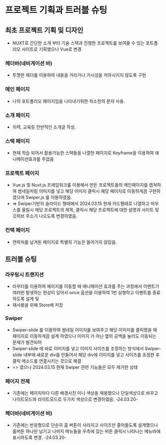 # 프로젝트 기획과 트러블 슈팅

## 최초 프로젝트 기획 및 디자인
+ NUXT로 간단한 소개 부터 기술 스택과 진행한 프로젝트를 보여줄 수 있는 포트폴리오 사이트로 기획했으나 Vue로 변경

### 헤더바(네비게이션 바)
+ 투명한 헤더를 이용하여 내용을 가리거나 가시성을 저하시키지 않도록 구현

### 메인 페이지
+ 나의 포트폴리오 페이지임을 나타내기위한 최소한의 문자 사용.

### 소개 페이지
+ 이력, 교육등 전반적인 소개글 작성.

### 스택 페이지
+ 현재 학습 되어서 활용가능한 스택들을 나열한 페이지로 Keyframe을 이용하여 애니메이션효과를 주었음

### 프로젝트 페이지
+ Vue.js 및 Nuxt.js 프레임워크를 이용해서 만든 프로젝트들의 메인페이지를 캡쳐하여 썸네일처럼 이미지를 넣고 해당 이미지 클릭시 해당 페이지로 이동하게끔 구현하였으며
  Swiper.js 를 이용하였음.
+ => Swiper기반의 슬라이드 형태에서 2024.03.15  현재 카드형태로 나열하고 마우스를 올릴시 해당 프로젝트의 제목, 클릭시 해당 프로젝트에 대한 설명과 사이트 및 깃허브 주소가 나오도록 변경하였음.

### 컨택 페이지
+ 연락처를 남겨둔 페이지로 특별히 기능은 들어가지 않았음.

## 트러블 슈팅

### 라우팅시 트랜지션 
+ 라우터를 이용하여 페이지를 이동할 때 애니메이션 효과를 주는 과정에서 이벤트가 여러번 발생하는 현상이 있어서 once 옵션을 이용하여 1번 실행하고 이벤트를 종료하도록 설계 및
+ 재사용을 위해 Store에 저장

### Swiper 
+ Swiper-slide 를 이용하여 썸네일 이미지를 보여주고 해당 이미지를 클릭했을 때 페이지로 이동하게끔 설계 하였으나 이미지 가 아닌 옆의 공백을 눌러도 이동되는 문제가 발견되어
+ Swiper-slide 에 바로 이미지를 넣고 이미지 사이즈를 조정하는 방식에서 Swiper-slide 내부에 새로운 div를 만들어서 해당 div에 이미지를 넣고 사이즈를 조정한 후 클릭 메소드를 연결시키는 것으로 해결
+ => 였으나 2024.03.15  현재 Swiper 관련 기능들은 모두 제거한 상태

### 페이지 전체
+ 기존에는 페이지마다 다른 배경사진 이나 색상을 채용했으나 단일색상으로 바꾸고 나이트모드와 라이트모드로 두가지 색상으로 변경하였음. -24.03.20-

### 헤더바(네비게이션 바)
+ 기존에는 반응형으로 단순히 홈 버튼이 사라지고 사이즈만 줄어들도록 설계했으나 홈버튼 하나만 남기고 나머지 메뉴들을 우측에 있는 버튼 클릭시 나타나는 메뉴바에 표시하도록 변경. -24.03.20-
